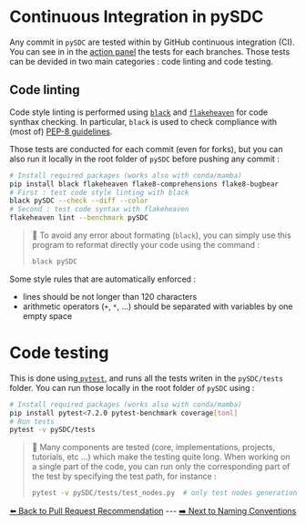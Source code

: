 # Continuous Integration in pySDC

Any commit in `pySDC` are tested within by GitHub continuous integration (CI). You can see in in the [action panel](https://github.com/Parallel-in-Time/pySDC/actions) the tests for each branches.
Those tests can be devided in two main categories : code linting and code testing.

## Code linting

Code style linting is performed using [`black`](https://black.readthedocs.io/en/stable/) and [`flakeheaven`](https://flakeheaven.readthedocs.io/en/latest/) for code synthax checking. In particular, `black` is used to check compliance with (most of) [PEP-8 guidelines](https://peps.python.org/pep-0008/).

Those tests are conducted for each commit (even for forks), but you can also run it locally in the root folder of `pySDC` before pushing any commit :

```bash
# Install required packages (works also with conda/mamba)
pip install black flakeheaven flake8-comprehensions flake8-bugbear
# First : test code style linting with black
black pySDC --check --diff --color
# Second : test code syntax with flakeheaven
flakeheaven lint --benchmark pySDC
```

> :bell: To avoid any error about formating (`black`), you can simply use this program to reformat directly your code using the command :
>
> ```bash
> black pySDC
> ```

Some style rules that are automatically enforced :

- lines should be not longer than 120 characters
- arithmetic operators (`+`, `*`, ...) should be separated with variables by one empty space

# Code testing

This is done using[ `pytest`](https://docs.pytest.org/en/7.2.x/), and runs all the tests writen in the `pySDC/tests` folder. You can run those locally in the root folder of `pySDC` using :

```bash
# Install required packages (works also with conda/mamba)
pip install pytest<7.2.0 pytest-benchmark coverage[toml]
# Run tests
pytest -v pySDC/tests
```

> :bell: Many components are tested (core, implementations, projects, tutorials, etc ...) which make the testing quite long.
> When working on a single part of the code, you can run only the corresponding part of the test by specifying the test path, for instance :
>
> ```bash
> pytest -v pySDC/tests/test_nodes.py  # only test nodes generation
> ```

[:arrow_left: Back to Pull Request Recommendation](./01_pull_requests.md) ---
[:arrow_right: Next to Naming Conventions](./03_naming_conventions.md)